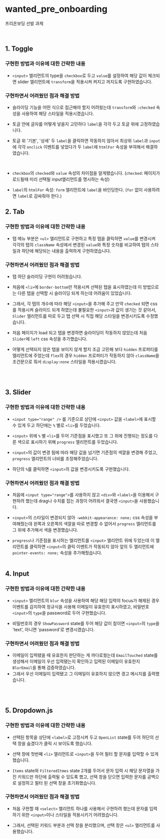 # wanted_pre_onboarding

프리온보딩 선발 과제

<br/>

## 1. Toggle

### 구현한 방법과 이유에 대한 간략한 내용

- `<input>` 엘리먼트의 type을 `checkbox`로 두고 `value`를 설정하여 해당 값이 체크되면 slider 엘리먼트에
  `transform`을 적용시켜 켜지고 꺼지도록 구현하였습니다.

### 구현하면서 어려웠던 점과 해결 방법

- 슬라이딩 기능을 어떤 식으로 접근해야 할지 어려웠는데 `transform`와 `:checked` 속성을 사용하여 해당 스타일을 적용시켰습니다.

- 토글 안에 글자를 어떻게 넣을지 고민하다 `label`을 각각 두고 토글 위에 고정하였습니다.

- 토글 위 '기본', '상세' 두 `label`을 클릭하면 작동하지 않아서 최상위 `label`과 `input`에 각각 `onclick` 이벤트를 넣었다가
  두 `label`에 `htmlFor` 속성을 부여해서 해결하였습니다.

  <br>

- `checkbox`의 `checked`와 `value` 속성의 차이점을 알게됐습니다. (`checked`: 페이지가 로드될때 미리 선택될 input엘리먼트를 명시하는 속성)
- `label`의 `htmlFor` 속성: `form` 엘리먼트에 `label`을 바인딩한다. (`for` 없이 사용하려면 `label`로 감싸줘야 한다.)

## 2. Tab

### 구현한 방법과 이유에 대한 간략한 내용

- 탭 메뉴 부분은 `<ul>` 엘리먼트로 구현하고 특정 탭을 클릭하면 `value`를 변경시켜 각각의 탭의 `className` 속성에서
  변경된 `value`와 특정 숫자를 비교하여 탭의 스타일과 하단에 해당되는 내용을 출력하게 구현하였습니다.

### 구현하면서 어려웠던 점과 해결 방법

- 탭 하단 슬라이딩 구현이 어려웠습니다.

- 처음에 `<li>`에 `border-bottom`만 적용시켜 선택된 탭을 표시하였는데
  이 방법으로는 다른 탭을 선택할 시 슬라이딩 되게 하는데 어려움이 있었습니다.

- 그래서, 각 탭의 개수에 따라 해당 `<input>`을 추가해 주고 만약 `checked` 되면 css를 적용시켜 슬라이드 되게 하였는데 불필요한 `<input>`과 값이 생기는 것 같아서, `Slider` 엘리먼트를 따로 두고 탭 선택 시 직접 해당 스타일을 변경시키도록 수정했습니다.

- 처음 페이지가 load 되고 탭을 변경하면 슬라이딩이 작동하지 않았는데 처음 `Slider`에 `left` css 속성을 추가했습니다.

- 어떻게 선택되지 않은 탭을 보이지 않게 할지 조금 고민해 보다 `hidden` 프로퍼티를 엘리먼트에 주었는데 `flex`의 경우 `hidden` 프로퍼티가 작동하지 않아 `className`을 조건문으로 줘서 `display:none` 스타일을 적용시켰습니다.

<br/><br/>

## 3. Slider
### 구현한 방법과 이유에 대한 간략한 내용
- `<input type="range" />` 를 기준으로 상단에 `<input>` 값을 `<label>`에 표시할 수 있게 두고 하단에는 `%` 별로 `<li>`를 두었습니다.

- `<input>` 위에 `%` 별 `<li>`를 두어 기준점을 표시했고 또 그 위에 진행되는 정도를 다른 색으로 표시하기 위해 `progress` 엘리먼트를 두었습니다.

- `<input>`의 값이 변경 됨에 따라 해당 값을 넘기면 기준점의 색깔을 변경해 주었고, `progress` 엘리먼트의 너비를 조정해주었습니다.

- 하단의 `%`를 클릭하면 `<input>`의 값을 변경시키도록 구현했습니다.


### 구현하면서 어려웠던 점과 해결 방법
- 처음에 `<input type="range">`를 사용하지 않고 `<div>`와 `<label>`을 이용해서
구현하려 했는데 drag나 수치를 잡는 과정이 어려워서 결국엔 `<input>`을 사용했습니다.

- `<input>`의 스타일이 변경되지 않아 `-webkit-appearance: none;` css 속성을 부여해줬는데 왼쪽과 오른쪽의 색깔을 따로 변경할 수 없어서 `progress` 엘리먼트를 그 위에 추가해서 색을 변경했습니다.

- `progress`나 기준점을 표시하는 엘리먼트를 `<input>` 엘리먼트 위에 두었는데 이 엘리먼트를 클릭하면 `<input>`의 클릭 이벤트가 작동되지 않아 앞의 두 엘리먼트에 ` pointer-events: none;` 속성을 추가해줬습니다.
<br><br>

## 4. Input

### 구현한 방법과 이유에 대한 간략한 내용

- `<input>` 엘리먼트의 `blur` 속성을 사용하여 해당 해당 입력의 focus가 해제된 경우 이벤트를 감지하여 정규식을 사용해 이메일이 유효한지 표시하였고,
  비밀번호 `<input>`의 `type`을 password로 두어 구현했습니다.

- 비밀번호의 경우 `ShowPassword` state를 두어 해당 값이 참이면 `<input>`의 `type`을 'text', 아니면 'password'로 변경시켰습니다.

### 구현하면서 어려웠던 점과 해결 방법

- 이메일이 입력됐을 때 유효한지 판단하는 게 까다로웠는데 `EmailTouched` state를 생성해서 이메일이 우선 입력됐는지 확인하고
  입력된 이메일이 유효한지 `BlurEmail`을 통해 검증하였습니다.
- 그래서 우선 이메일이 입력됐고 그 이메일이 유효하지 않으면 경고 메시지를 출력했습니다.

<br/><br/>

## 5. Dropdown.js

### 구현한 방법과 이유에 대한 간략한 내용

- 선택된 항목을 상단에 `<label>`로 고정시켜 두고 `OpenList` state를 두어 하단의 선택 창을 숨겼다가 클릭 시 보이도록 했습니다.

- 선택 창에 첫번째 `<li>` 엘리먼트로 `<input>`을 두어 필터 할 문자를 입력할 수 있게 했습니다.

- `Items` state와 `FilteredItmes` state 2개를 두어서 문자 입력 시 해당 문자열을 가진 키워드만 하단에 출력될 수 있도록 했고,
  선택 창을 닫으면 입력한 문자를 공백으로 설정하고 필터 된 선택 창을 초기화했습니다.

### 구현하면서 어려웠던 점과 해결 방법

- 처음 구현할 때 `<select>` 엘리먼트 하나를 사용해서 구현하려 했는데 문자를 입력하기 위한 `<input>`이나 스타일을 적용시키기 어려웠습니다.

- 그래서, 선택된 키워드 부분과 선택 창을 분리했으며, 선택 창은 `<ul>` 엘리먼트를 사용했습니다.

<br>
